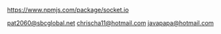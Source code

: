 https://www.npmjs.com/package/socket.io

pat2060@sbcglobal.net
chrischa11@hotmail.com
javapapa@hotmail.com
